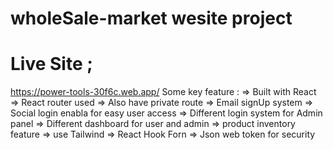 # wholeSale-market wesite project
# Live Site ;
https://power-tools-30f6c.web.app/
 Some key feature :
 => Built with React
 => React router used
 => Also have private route 
 => Email signUp system
 => Social login enabla for easy user access
 => Different login system for Admin panel
 => Different dashboard for user and admin
 => product inventory feature
 => use Tailwind 
 => React Hook Forn
 => Json web token for security
